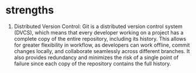 # strengths
1. Distributed Version Control:
Git is a distributed version control system (DVCS), which means that every developer working on a project has a complete copy of the entire repository, including its history. This allows for greater flexibility in workflow, as developers can work offline, commit changes locally, and collaborate seamlessly across different branches. It also provides redundancy and minimizes the risk of a single point of failure since each copy of the repository contains the full history.
